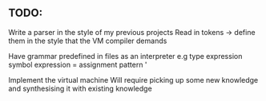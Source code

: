 ## TODO:

Write a parser in the style of my previous projects
Read in tokens -> define them in the style that the VM compiler demands

Have grammar predefined in files as an interpreter
e.g type expression symbol expression = assignment pattern '

Implement the virtual machine
Will require picking up some new knowledge and synthesising it with existing knowledge
